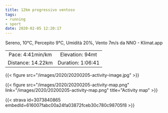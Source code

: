 ```yaml
---
title: 12km progressivo ventoso
tags:
- running
- sport
date: 2020-02-05 12:20:17
---
```

Sereno, 10°C, Percepito 9°C, Umidità 20%, Vento 7m/s da NNO - Klimat.app

| | |
| :-: | :-: |
| Pace: 4:41min/km | Elevation: 94mt |
| Distance: 14.22km | Duration: 1:06:41 |

{{< figure src="/images/2020/20200205-activity-image.jpg" >}}


{{< figure src="/images/2020/20200205-activity-map.png" link="/images/2020/20200205-activity-map.png" title="Activity map" >}}


{{< strava id=3073840865 embedId=616007fabc00a24fa03872fceb30c780c98705f8 >}}
